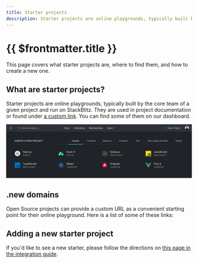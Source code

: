 ```yaml
---
title: Starter projects
description: Starter projects are online playgrounds, typically built by the core team of a given project and run on StackBlitz.
---
```


<script setup lang="ts">
import StarterGrid from '@theme/components/StarterGrid.vue';
import { dotNewLinks } from './starters';
</script>

# {{ $frontmatter.title }}

This page covers what starter projects are, where to find them, and how to create a new one.

## What are starter projects?

Starter projects are online playgrounds, typically built by the core team of a given project and run on StackBlitz. They are used in project documentation or found under [a custom link](#new-domains). You can find some of them on our dashboard.

![Project Starter Dashboard](./assets/project-starters.png)

## .new domains

Open Source projects can provide a custom URL as a convenient starting point for their online playground. Here is a list of some of these links:

<StarterGrid :links="dotNewLinks" />

## Adding a new starter project

If you'd like to see a new starter, please follow the directions on [this page in the integration guide](/guides/integration/open-from-github#set-up-the-main-starter-url).

